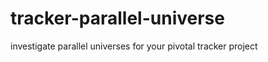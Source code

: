 tracker-parallel-universe
=========================

investigate parallel universes for your pivotal tracker project
